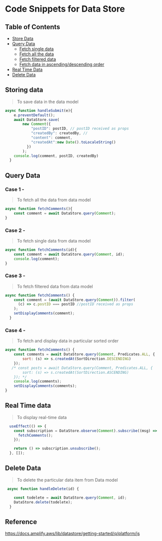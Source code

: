 # Code Snippets for Data Store

## Table of Contents
- [Store Data ](#storing-data)
- [Query Data](#query-data)
    - [Fetch single data](#case-1--)
    - [Fetch all the data](#case-2--)
    - [Fetch filtered data](#case-3--)
    - [Fetch data in ascending/descending order](#case-4--)
- [Real Time Data](#real-time-data)
- [Delete Data](#delete-data)

## Storing data
> To save data in the data model

```javascript
async function handleSubmit(e){
    e.preventDefault();
    await DataStore.save(
        new Comment({
            "postID": postID, // postID received as props
            "createdBy": createdBy, // 
            "content": comment,
            "createdAt":new Date().toLocaleString()
          })
        );
    console.log(comment, postID, createdBy)
  }
```

## Query Data 

### Case 1 - 
> To fetch all the data from data model

```javascript
async function fetchComments(){
    const comment = await DataStore.query(Comment);
}
```

### Case 2 - 
> To fetch single data from data model

```javascript
async function fetchComments(id){
    const comment = await DataStore.query(Comment, id);
    console.log(comment);
}
```

### Case 3 - 
> To fetch filtered data from data model 

```javascript
async function fetchComments() {
    const comment = (await DataStore.query(Comment)).filter(
      (c) => c.postID === postID //postID received as props
    );
    setDisplayComments(comment);
  }
```

### Case 4 - 
> To fetch and display data in particular sorted order 

```javascript
async function fetchComments() {
    const comments = await DataStore.query(Comment, Predicates.ALL, {
        sort: (s) => s.createdAt(SortDirection.DESCENDING)
    });
   /* const posts = await DataStore.query(Comment, Predicates.ALL, {
        sort: (s) => s.createdAt(SortDirection.ASCENDING)
    }); */
    console.log(comments);
    setDisplayComments(comments);
}
```

## Real Time data
> To display real-time data

```javascript
  useEffect(() => {
    const subscription = DataStore.observe(Comment).subscribe((msg) => {
      fetchComments();
    });

    return () => subscription.unsubscribe();
  }, []);
```

## Delete Data
> To delete the particular data item from Data model

```javascript
 async function handleDelete(id) {

    const todelete = await DataStore.query(Comment, id);
    DataStore.delete(todelete);
  }
```

## Reference
https://docs.amplify.aws/lib/datastore/getting-started/q/platform/js
